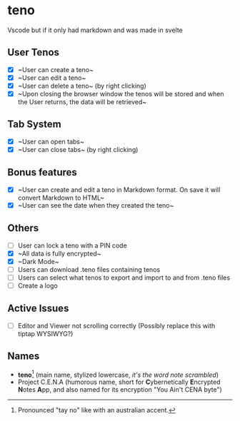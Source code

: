 # teno

Vscode but if it only had markdown and was made in svelte

## User Tenos

-   [x] ~User can create a teno~
-   [x] ~User can edit a teno~
-   [x] ~User can delete a teno~ (by right clicking)
-   [x] ~Upon closing the browser window the tenos will be stored and when the User returns, the data will be retrieved~

## Tab System
-   [x] ~User can open tabs~
-   [x] ~User can close tabs~ (by right clicking)

## Bonus features

-   [x] ~User can create and edit a teno in Markdown format. On save it will convert Markdown to HTML~
-   [x] ~User can see the date when they created the teno~

## Others
-   [ ] User can lock a teno with a PIN code
-   [x] ~All data is fully encrypted~
-   [x] ~Dark Mode~
-   [ ] Users can download .teno files containing tenos
-   [ ] Users can select what tenos to export and import to and from .teno files
-   [ ] Create a logo

## Active Issues
-  [ ] Editor and Viewer not scrolling correctly (Possibly replace this with tiptap WYSIWYG?)

## Names
- **teno**[^1] (main name, stylized lowercase, *it's the word note scrambled*)
- Project C.E.N.A (humorous name, short for **C**ybernetically **E**ncrypted **N**otes **A**pp, and also named for its encryption "You Ain't CENA byte")

[^1]: Pronounced "tay no" like with an australian accent.
